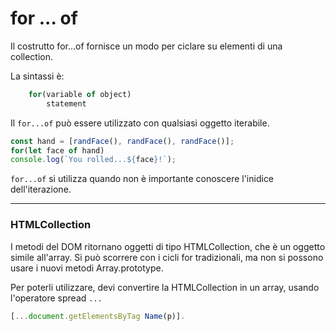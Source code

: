 # for ... of

Il costrutto for...of fornisce un modo per ciclare su elementi di una collection. 

La sintassi è:

```javascript
    for(variable of object)
        statement
```

Il ```for...of``` può essere utilizzato con qualsiasi oggetto iterabile. 


```javascript
const hand = [randFace(), randFace(), randFace()]; 
for(let face of hand)
console.log(`You rolled...${face}!`);
```

```for...of``` si utilizza quando non è importante conoscere l'inidice dell'iterazione.

---

### HTMLCollection
I metodi del DOM ritornano oggetti di tipo HTMLCollection, che è un oggetto simile all'array. Si può scorrere con i cicli for tradizionali, ma non si possono usare i nuovi metodi Array.prototype.

Per poterli utilizzare, devi convertire la HTMLCollection in un array, usando l'operatore spread `...`

```javascript
[...document.getElementsByTag Name(p)].
```
